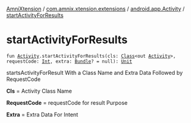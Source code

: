 [AmniXtension](../../index.md) / [com.amnix.xtension.extensions](../index.md) / [android.app.Activity](index.md) / [startActivityForResults](./start-activity-for-results.md)

# startActivityForResults

`fun `[`Activity`](https://developer.android.com/reference/android/app/Activity.html)`.startActivityForResults(cls: `[`Class`](https://docs.oracle.com/javase/6/docs/api/java/lang/Class.html)`<out `[`Activity`](https://developer.android.com/reference/android/app/Activity.html)`>, requestCode: `[`Int`](https://kotlinlang.org/api/latest/jvm/stdlib/kotlin/-int/index.html)`, extra: `[`Bundle`](https://developer.android.com/reference/android/os/Bundle.html)`? = null): `[`Unit`](https://kotlinlang.org/api/latest/jvm/stdlib/kotlin/-unit/index.html)

startsActivityForResult With a Class Name and Extra Data Followed by RequestCode

**Cls**
= Activity Class Name

**RequestCode**
= requestCode for result Purpose

**Extra**
= Extra Data For Intent


